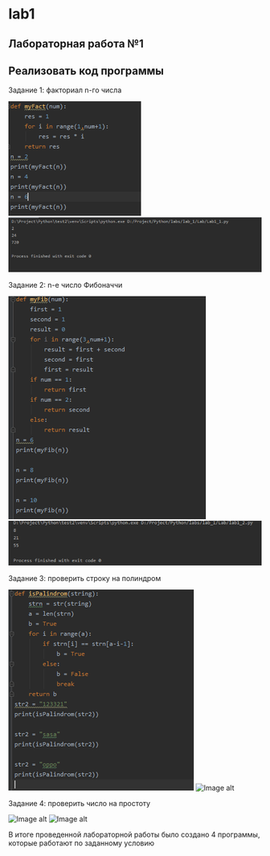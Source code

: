 # lab1
Лабораторная работа №1
---------
Реализовать код программы
---------
Задание 1: факториал n-го числа

![Image alt](https://github.com/mintford/lab1/blob/master/lab_1/Screenshots/lab1_1(1).PNG)
![Image alt](https://github.com/mintford/lab1/blob/master/lab_1/Screenshots/lab1_1(2).PNG)

Задание 2: n-е число Фибоначчи

![Image alt](https://github.com/mintford/lab1/blob/master/lab_1/Screenshots/lab1_2(1).PNG)
![Image alt](https://github.com/mintford/lab1/blob/master/lab_1/Screenshots/lab1_2(2).PNG)

Задание 3: проверить строку на полиндром

![Image alt](https://github.com/mintford/lab1/blob/master/lab_1/Screenshots/lab1_3(1).PNG)
![Image alt]()

Задание 4: проверить число на простоту

![Image alt]()
![Image alt]()

В итоге проведенной лабораторной работы было создано 4 программы, которые работают по заданному условию
